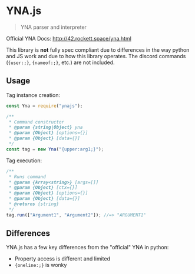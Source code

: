 # YNA.js

> YNA parser and interpreter

Official YNA Docs: <http://42.rockett.space/yna.html>

This library is **not** fully spec compliant due to differences in the way python and JS work and due to how this library operates.
The discord commands (`{user:;}`, `{nameof:;}`, etc.) are not included.

## Usage

Tag instance creation:

```js
const Yna = require("ynajs");

/**
 * Command constructor
 * @param {string|Object} yna
 * @param {Object} [options={}]
 * @param {Object} [data={}]
 */
const tag = new Yna("{upper:arg1;}");
```

Tag execution:

```js
/**
 * Runs command
 * @param {Array<string>} [args=[]]
 * @param {Object} [ctx={}]
 * @param {Object} [options={}]
 * @param {Object} [data={}]
 * @returns {string}
 */
tag.run(["Argument1", "Argument2"]); //=> "ARGUMENT1"
```

## Differences

YNA.js has a few key differences from the "official" YNA in python:

*   Property access is different and limited
*   `{oneline:;}` is wonky
